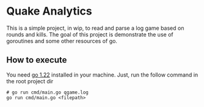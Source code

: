 # Quake Analytics

This is a simple project, in wip, to read and parse a log game based on rounds and kills. The goal of this project is demonstrate the use of goroutines and some other resources of go.

## How to execute

You need [go 1.22](https://go.dev/dl/) installed in your machine. Just, run the follow command in the root project dir

```shell
# go run cmd/main.go qgame.log
go run cmd/main.go <filepath>
```
